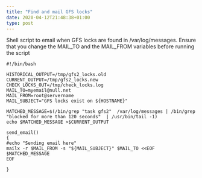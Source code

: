 ```yaml
---
title: "Find and mail GFS locks"
date: 2020-04-12T21:48:38+01:00
type: post
---
```


Shell script to email when GFS locks are found in /var/log/messages. Ensure that you change the MAIL_TO and the MAIL_FROM variables before running the script

```
#!/bin/bash

HISTORICAL_OUTPUT=/tmp/gfs2_locks.old
CURRENT_OUTPUT=/tmp/gfs2_locks.new
CHECK_LOCKS_OUT=/tmp/check_locks.log
MAIL_TO=myemail@null.net
MAIL_FROM=root@servername
MAIL_SUBJECT="GFS locks exist on ${HOSTNAME}"

MATCHED_MESSAGE=$(/bin/grep "task gfs2"  /var/log/messages | /bin/grep "blocked for more than 120 seconds"  | /usr/bin/tail -1)
echo $MATCHED_MESSAGE >$CURRENT_OUTPUT

send_email()
{
#echo "Sending email here"
mailx -r $MAIL_FROM -s "${MAIL_SUBJECT}" $MAIL_TO <<EOF
$MATCHED_MESSAGE
EOF

}

```
